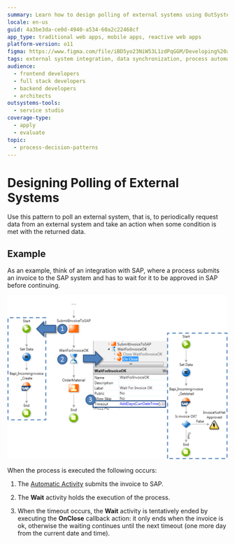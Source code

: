 ```yaml
---
summary: Learn how to design polling of external systems using OutSystems 11 (O11) for efficient data synchronization and process continuation.
locale: en-us
guid: 4a3be3da-ce0d-4940-a534-60a2c22468cf
app_type: traditional web apps, mobile apps, reactive web apps
platform-version: o11
figma: https://www.figma.com/file/iBD5yo23NiW53L1zdPqGGM/Developing%20an%20Application?node-id=273:18
tags: external system integration, data synchronization, process automation, workflow implementation, sap integration
audience:
  - frontend developers
  - full stack developers
  - backend developers
  - architects
outsystems-tools:
  - service studio
coverage-type:
  - apply
  - evaluate
topic:
  - process-decision-patterns
---
```


# Designing Polling of External Systems

Use this pattern to poll an external system, that is, to periodically request data from an external system and take an action when some condition is met with the returned data.

## Example

As an example, think of an integration with SAP, where a process submits an invoice to the SAP system and has to wait for it to be approved in SAP before continuing.

![Diagram illustrating the process of polling an external system, such as submitting an invoice to SAP and waiting for approval](images/polling-external-systems.png "Polling External Systems Process Diagram")

When the process is executed the following occurs:

1. The [Automatic Activity](<../../../ref/lang/auto/class-automatic-activity.md>) submits the invoice to SAP.

2. The **Wait** activity holds the execution of the process.

3. When the timeout occurs, the **Wait** activity is tentatively ended by executing the **OnClose** callback action: it only ends when the invoice is ok, otherwise the waiting continues until the next timeout (one more day from the current date and time).

